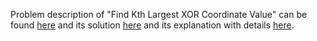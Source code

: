Problem description of "Find Kth Largest XOR Coordinate Value" can be found [here](https://leetcode.com/problems/find-kth-largest-xor-coordinate-value/description/)
and its solution [here](https://github.com/aurimas13/Solutions-To-Problems/blob/main/LeetCode/Python%20Solutions/Find%20Kth%20Largest%20XOR%20Coordinate%20Value/find.py) and its explanation with details [here](https://leetcode.com/problems/find-kth-largest-xor-coordinate-value/solutions/3224149/python-solution/).